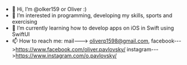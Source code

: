 - 👋 Hi, I’m @olker159 or Oliver :)
- 👀 I’m interested in programming, developing my skills, sports and exercising 
- 🌱 I’m currently learning how to develop apps on iOS in Swift using SwiftUI
- 📫 How to reach me: mail---> oliverp1598@gmail.com, facebook--->https://www.facebook.com/oliver.pavlovsky/
instagram--->https://www.instagram.com/o.pavlovsky/

<!---
olker159/olker159 is a ✨ special ✨ repository because its `README.md` (this file) appears on your GitHub profile.
You can click the Preview link to take a look at your changes.
--->
